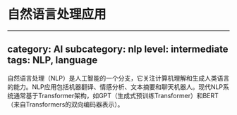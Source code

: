 # 自然语言处理应用

---
category: AI
subcategory: nlp
level: intermediate
tags: NLP, language
---

自然语言处理（NLP）是人工智能的一个分支，它关注计算机理解和生成人类语言的能力。NLP应用包括机器翻译、情感分析、文本摘要和聊天机器人。现代NLP系统通常基于Transformer架构，如GPT（生成式预训练Transformer）和BERT（来自Transformers的双向编码器表示）。